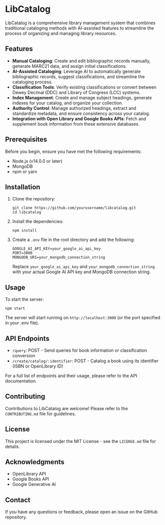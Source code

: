 # LibCatalog

LibCatalog is a comprehensive library management system that combines traditional cataloging methods with AI-assisted features to streamline the process of organizing and managing library resources.

## Features

- **Manual Cataloging**: Create and edit bibliographic records manually, generate MARC21 data, and assign initial classifications.
- **AI-Assisted Cataloging**: Leverage AI to automatically generate bibliographic records, suggest classifications, and streamline the cataloging process.
- **Classification Tools**: Verify existing classifications or convert between Dewey Decimal (DDC) and Library of Congress (LCC) systems.
- **Index Management**: Create and manage subject headings, generate indexes for your catalog, and organize your collection.
- **Authority Control**: Manage authorized headings, extract and standardize metadata, and ensure consistency across your catalog.
- **Integration with Open Library and Google Books APIs**: Fetch and supplement book information from these extensive databases.

## Prerequisites

Before you begin, ensure you have met the following requirements:

- Node.js (v14.0.0 or later)
- MongoDB
- npm or yarn

## Installation

1. Clone the repository:

   ```
   git clone https://github.com/yourusername/libcatalog.git
   cd libcatalog
   ```

2. Install the dependencies:

   ```
   npm install
   ```

3. Create a `.env` file in the root directory and add the following:

   ```
   GOOGLE_AI_API_KEY=your_google_ai_api_key
   PORT=3000
   MONGODB_URI=your_mongodb_connection_string
   ```

   Replace `your_google_ai_api_key` and `your_mongodb_connection_string` with your actual Google AI API key and MongoDB connection string.

## Usage

To start the server:

```
npm start
```

The server will start running on `http://localhost:3000` (or the port specified in your .env file).

## API Endpoints

- `/query`: POST - Send queries for book information or classification conversion
- `/create/catalog/:identifier`: POST - Catalog a book using its identifier (ISBN or OpenLibrary ID)

For a full list of endpoints and their usage, please refer to the API documentation.

## Contributing

Contributions to LibCatalog are welcome! Please refer to the `CONTRIBUTING.md` file for guidelines.

## License

This project is licensed under the MIT License - see the `LICENSE.md` file for details.

## Acknowledgments

- OpenLibrary API
- Google Books API
- Google Generative AI

## Contact

If you have any questions or feedback, please open an issue on the GitHub repository.
